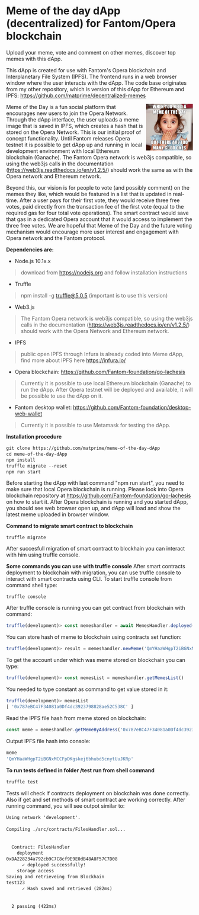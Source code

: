 # Meme of the day dApp (decentralized) for Fantom/Opera blockchain

Upload your meme, vote and comment on other memes, discover top memes with this dApp.


This dApp is created for use with Fantom's Opera blockchain and Interplanetary File System (IPFS). The frontend runs in a web browser window where the user interacts with the dApp. The code base originates from my other repository, which is version of this dApp for Ethereum and IPFS: https://github.com/matprime/decentralized-memes

<img src="/src/Meme of the Day dApp Meme Final.png" width=25% height=25% align="right">Meme of the Day is a fun social platform that encourages new users to join the Opera Network. Through the dApp interface, the user uploads a meme image that is saved in IPFS, which creates a hash that is stored on the Opera Network. This is our initial proof of concept functionality. Until Fantom releases Opera testnet it is possible to get dApp up and running in local development environment with local Ethereum blockchain (Ganache). The Fantom Opera network is web3js compatible, so using the web3js calls in the documentation (https://web3js.readthedocs.io/en/v1.2.5/) should work the same as with the Opera network and Ethereum network.

Beyond this, our vision is for people to vote (and possibly comment) on the memes they like, which would be featured in a list that is updated in real-time. After a user pays for their first vote, they would receive three free votes, paid directly from the transaction fee of the first vote (equal to the required gas for four total vote operations). The smart contract would save that gas in a dedicated Opera account that it would access to implement the three free votes. We are hopeful that Meme of the Day and the future voting mechanism would encourage more user interest and engagement with Opera network and the Fantom protocol.  


**Dependencies are:**
- Node.js 10.1x.x
> download from https://nodejs.org and follow installation instructions
- Truffle
> npm install -g truffle@5.0.5 (important is to use this version)
- Web3.js
> The Fantom Opera network is web3js compatible, so using the web3js calls in the documentation 
> (https://web3js.readthedocs.io/en/v1.2.5/) should work with the Opera Network and Ethereum network.
- IPFS 
> public open IPFS through Infura is already coded into Meme dApp, find more about IPFS here
> https://infura.io/
- Opera blockchain: https://github.com/Fantom-foundation/go-lachesis
> Currently it is possible to use local Ethereum blockchain (Ganache) to run the dApp.
> After Opera testnet will be deployed and available, it will be possible to use the dApp on it.
- Fantom desktop wallet: https://github.com/Fantom-foundation/desktop-web-wallet
> Currently it is possible to use Metamask for testing the dApp.


**Installation procedure**
```shell
git clone https://github.com/matprime/meme-of-the-day-dApp
cd meme-of-the-day-dApp
npm install
truffle migrate --reset
npm run start
```
Before starting the dApp with last command "npm run start", you need to make sure that local Opera blockchain is running. Please look into Opera blockchain repository at https://github.com/Fantom-foundation/go-lachesis on how to start it. After Opera blockchain is running and you started dApp, you should see web browser open up, and dApp will load and show the latest meme uploaded in browser window.

**Command to migrate smart contract to blockchain**
```shell
truffle migrate
```
After succesfull migration of smart contract to blockhain you can interact with him using truffle console.

**Some commands you can use with truffle console**
After smart contracts deployment to blockchain with migration, you can use truffle console to interact with smart contracts using CLI. To start truffle console from command shell type:
```shell
truffle console
```
After truffle console is running you can get contract from blockchain with command:
```javascript
truffle(development)> const memeshandler = await MemesHandler.deployed()
```
You can store hash of meme to blockchain using contracts set function:
```javascript
truffle(development)> result = memeshandler.newMeme('QmYHaaWHgpT2iBGNxMCCFpDKgskej6bhubd5cnytUuJKRp')
```
To get the account under which was meme stored on blockchain you can type:
```javascript
truffle(development)> const memesList = memeshandler.getMemesList()
```
You needed to type constant as command to get value stored in it:
```javascript
truffle(development)> memesList
[ '0x787eBC47F34081a0Df4dc3923798828ae52C538C' ]
```
Read the IPFS file hash from meme stored on blockchain:
```javascript
const meme = memeshandler.getMemeByAddress('0x787eBC47F34081a0Df4dc3923798828ae52C538C')
```
Output IPFS file hash into console:
```javascript
meme
'QmYHaaWHgpT2iBGNxMCCFpDKgskej6bhubd5cnytUuJKRp'
```


**To run tests defined in folder /test run from shell command**  
```javascript
truffle test
```
Tests will check if contracts deployment on blockchain was done correctly.  Also if get and set methods of smart contract are working correctly. After running command, you will see outpot similar to:
```shell
Using network 'development'.

Compiling ./src/contracts/FilesHandler.sol...


  Contract: FilesHandler
    deployment
0xDA228234a792cb9C7C8cf9E9E0dB48A8F57C7D08
      ✓ deployed successfully!
    storage access
Saving and retrieveing from Blockhain
test123
      ✓ Hash saved and retrieved (282ms)


  2 passing (422ms)

```
